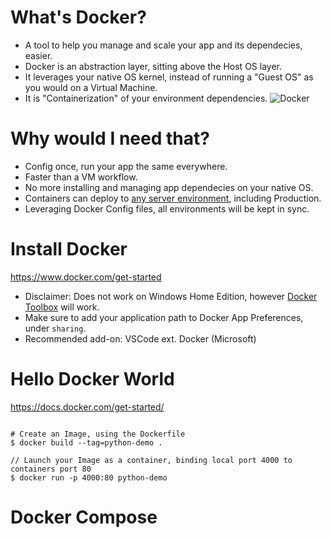 

# What's Docker?
 - A tool to help you manage and scale your app and its dependecies, easier.
 - Docker is an abstraction layer, sitting above the Host OS layer.
 - It leverages your native OS kernel, instead of running a "Guest OS" as you would on a Virtual Machine.
 - It is "Containerization" of your environment dependencies.
![Docker](https://www.docker.com/sites/default/files/d8/styles/large/public/2018-11/container-what-is-container.png "Docker Graph")

# Why would I need that?
 - Config once, run your app the same everywhere.
 - Faster than a VM workflow.
 - No more installing and managing app dependecies on your native OS.
 - Containers can deploy to [any server environment](https://aws.amazon.com/getting-started/tutorials/deploy-docker-containers/), including Production.
 - Leveraging Docker Config files, all environments will be kept in sync.


# Install Docker
https://www.docker.com/get-started
 - Disclaimer: Does not work on Windows Home Edition, however [Docker Toolbox](https://docs.docker.com/toolbox/toolbox_install_windows/) will work.
 - Make sure to add your application path to Docker App Preferences, under `sharing`.
 - Recommended add-on: VSCode ext. Docker (Microsoft)


# Hello Docker World
https://docs.docker.com/get-started/
```

# Create an Image, using the Dockerfile
$ docker build --tag=python-demo .

// Launch your Image as a container, binding local port 4000 to containers port 80
$ docker run -p 4000:80 python-demo
```

# Docker Compose
